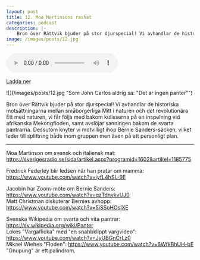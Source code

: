 ```yaml
---
layout: post
title: 12. Moa Martinsons rashat
categories: podcast
description: |-
    Bron över Rättvik bjuder på stor djurspecial! Vi avhandlar de historiska motsättningarna mellan småborgerliga Mitt i naturen och det revolutionära Ett med naturen, vi får följa med bakom kulisserna på en inspelning vid afrikanska Mekongfloden, samt avslöjar sanningen bakom de svarta pantrarna. Dessutom knyter vi motvilligt ihop Bernie Sanders-säcken, vilket leder till splittring både inom gruppen men även på ett personligt plan.
image: /images/posts/12.jpg
---
```


<audio controls="controls">
  <source type="audio/mp3" src="/b/12%20-%20Bron%20%C3%B6ver%20R%C3%A4ttvik%20-%20Moa%20Martinsons%20rashat.mp3"></source>
</audio>

[Ladda ner](/b/12%20-%20Bron%20%C3%B6ver%20R%C3%A4ttvik%20-%20Moa%20Martinsons%20rashat.mp3)

![](/images/posts/12.jpg "Som John Carlos aldrig sa: "Det är ingen panter"") 

Bron över Rättvik bjuder på stor djurspecial! Vi avhandlar de historiska motsättningarna mellan småborgerliga Mitt i naturen och det revolutionära Ett med naturen, vi får följa med bakom kulisserna på en inspelning vid afrikanska Mekongfloden, samt avslöjar sanningen bakom de svarta pantrarna. Dessutom knyter vi motvilligt ihop Bernie Sanders-säcken, vilket leder till splittring både inom gruppen men även på ett personligt plan.

---

Moa Martinson om svensk och italiensk mat: <https://sverigesradio.se/sida/artikel.aspx?programid=1602&artikel=1185775>

Fredrick Federley blir ledsen när han pratar om mamma: <https://www.youtube.com/watch?v=iyfL4hSL-9E>

Jacobin har Zoom-möte om Bernie Sanders: <https://www.youtube.com/watch?v=qzTdnvkvUJ0>  
Matt Christman diskuterar Bernies avhopp: <https://www.youtube.com/watch?v=5iSSoHOslXE>

Svenska Wikipedia om svarta och vita pantrar: <https://sv.wikipedia.org/wiki/Panter>  
Lokes "Vargaflicka" med "en snabbklippt vargvideo": <https://www.youtube.com/watch?v=JyUBGnCrLz0>  
Mikael Wiehes "Floden": <https://www.youtube.com/watch?v=6WfkBhUH-bE>  
"Gnupung" är ett palindrom.
